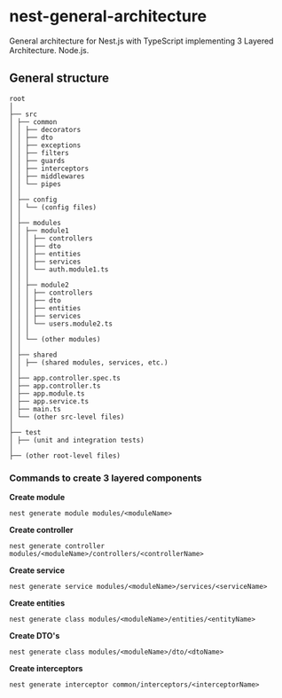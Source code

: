 # nest-general-architecture

General architecture for Nest.js with TypeScript implementing 3 Layered Architecture. Node.js.

## General structure

```
root
│
├── src
│ ├── common
│ │ ├── decorators
│ │ ├── dto
│ │ ├── exceptions
│ │ ├── filters
│ │ ├── guards
│ │ ├── interceptors
│ │ ├── middlewares
│ │ └── pipes
│ │
│ ├── config
│ │ └── (config files)
│ │
│ ├── modules
│ │ ├── module1
│ │ │ ├── controllers
│ │ │ ├── dto
│ │ │ ├── entities
│ │ │ ├── services
│ │ │ └── auth.module1.ts
│ │ │
│ │ ├── module2
│ │ │ ├── controllers
│ │ │ ├── dto
│ │ │ ├── entities
│ │ │ ├── services
│ │ │ └── users.module2.ts
│ │ │
│ │ └── (other modules)
│ │
│ ├── shared
│ │ ├── (shared modules, services, etc.)
│ │
│ ├── app.controller.spec.ts
│ ├── app.controller.ts
│ ├── app.module.ts
│ ├── app.service.ts
│ ├── main.ts
│ └── (other src-level files)
│
├── test
│ ├── (unit and integration tests)
│
├── (other root-level files)
```

### Commands to create 3 layered components

**Create module**

```
nest generate module modules/<moduleName>
```

**Create controller**

```
nest generate controller modules/<moduleName>/controllers/<controllerName>
```

**Create service**

```
nest generate service modules/<moduleName>/services/<serviceName>
```

**Create entities**

```
nest generate class modules/<moduleName>/entities/<entityName>
```

**Create DTO's**

```
nest generate class modules/<moduleName>/dto/<dtoName>
```

**Create interceptors**

```
nest generate interceptor common/interceptors/<interceptorName>
```
